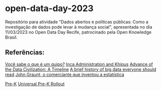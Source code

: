 # open-data-day-2023
Repositório para atividade "Dados abertos e políticas públicas: Como a investigação de dados pode levar à mudança social", apresentada no dia 11/03/2023 no Open Data Day Recife, patrocinado pela Open Knowledge Brasil.

## Referências:

[Você sabe o que é um quipo?](https://www.quipo.io/post/voc%C3%AA-sabe-o-que-%C3%A9-um-quipo)
[Inca Administration and Khipus](https://artsandculture.google.com/story/1gXB50G3LBykzg)
[Advance of the Data Civilization: A Timeline](https://writings.stephenwolfram.com/2011/08/advance-of-the-data-civilization-a-timeline/)
[A brief history of big data everyone should read](https://www.weforum.org/agenda/2015/02/a-brief-history-of-big-data-everyone-should-read/)
[John Graunt, o comerciante que inventou a estatística]()

[Pre-K](https://www.schools.nyc.gov/enrollment/enroll-grade-by-grade/pre-k)
[Universal Pre-K Rollout](https://modaprojects.cityofnewyork.us/universal-pre-k-rollout/)